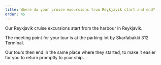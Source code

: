 ```yaml
---
title: Where do your cruise excursions from Reykjavik start and end?
order: 45
---
```

Our Reykjavik cruise excursions start from the harbour in Reykjavik. 

The meeting point for your tour is at the parking lot by Skarfabakki 312 Terminal.

Our tours then end in the same place where they started, to make it easier for you to return promptly to your ship. 